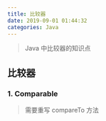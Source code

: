 ```yaml
---
title: 比较器
date: 2019-09-01 01:44:32
categories: Java
---
```


> Java 中比较器的知识点

<!-- more-->

## 比较器

### 1. Comparable

> 需要重写 compareTo 方法

